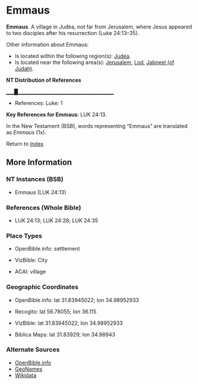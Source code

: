 # Emmaus
**Emmaus**. 
A village in Judea, not far from Jerusalem, where Jesus appeared to two disciples after his resurrection (Luke 24:13–35). 




Other information about Emmaus:


* Is located within the following region(s): 
[Judea](Judea.md). 
* Is located near the following area(s): 
[Jerusalem](Jerusalem.md), [Lod](Lod.md), [Jabneel (of Judah)](Jabneel.md). 


**NT Distribution of References**

▁▁█▁▁▁▁▁▁▁▁▁▁▁▁▁▁▁▁▁▁▁▁▁▁▁▁
* References: Luke: 1



**Key References for Emmaus**: 
LUK 24:13. 




In the New Testament (BSB), words representing “Emmaus” are translated as 
*Emmaus* (1x). 


Return to [Index](00-Index.md)

## More Information

### NT Instances (BSB)

* Emmaus (LUK 24:13)



### References (Whole Bible)

* LUK 24:13; LUK 24:28; LUK 24:35


### Place Types

* OpenBible.info: settlement

* VizBible: City

* ACAI: village



### Geographic Coordinates

* OpenBible.info: lat 31.83945022; lon 34.98952933

* Recogito: lat 56.78055; lon 36.115

* VizBible: lat 31.83945022; lon 34.98952933

* Biblica Maps: lat 31.83929; lon 34.98943



### Alternate Sources

* [OpenBible.info](https://www.openbible.info/geo/ancient/ae7274b)
* [GeoNames](http://sws.geonames.org/563481)
* [Wikidata](http://www.wikidata.org/entity/Q165887)




